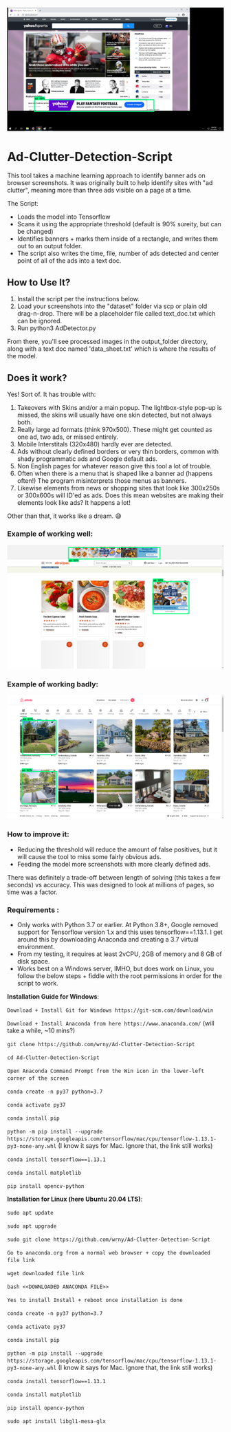 ![](https://github.com/wrny/Ad-Clutter-Detection-Script/blob/master/sample_outputs/other_examples/Detected_image_1660327704_screenshot.jpg.png?raw=true)

# Ad-Clutter-Detection-Script

This tool takes a machine learning approach to identify banner ads on browser screenshots. It was originally built to help identify sites with "ad clutter", meaning more than three ads visible on a page at a time. 

The Script:
* Loads the model into Tensorflow
* Scans it using the appropriate threshold (default is 90% sureity, but can be changed)
* Identifies banners + marks them inside of a rectangle, and writes them out to an output folder.
* The script also writes the time, file, number of ads detected and center point of all of the ads into a text doc.

## How to Use It?
1. Install the script per the instructions below.
2. Load your screenshots into the "dataset" folder via scp or plain old drag-n-drop. There will be a placeholder file called text_doc.txt which can be ignored.
3. Run python3 AdDetector.py

From there, you'll see processed images in the output_folder directory, along with a text doc named 'data_sheet.txt' which is where the results of the model. 

## Does it work?
Yes! Sort of. It has trouble with:

1. Takeovers with Skins and/or a main popup. The lightbox-style pop-up is missed, the skins will usually have one skin detected, but not always both.
2. Really large ad formats (think 970x500). These might get counted as one ad, two ads, or missed entirely.
3. Mobile Interstitals (320x480) hardly ever are detected.
4. Ads without clearly defined borders or very thin borders, common with shady programmatic ads and Google default ads.
5. Non English pages for whatever reason give this tool a lot of trouble.
6. Often when there is a menu that is shaped like a banner ad (happens often!) The program misinterprets those menus as banners.
7. Likewise elements from news or shopping sites that look like 300x250s or 300x600s will ID'ed as ads. Does this mean websites are making their elements look like ads? It happens a lot!

Other than that, it works like a dream. 😅

### Example of working well:
![1](https://raw.githubusercontent.com/wrny/Ad-Clutter-Detection-Script/master/sample_outputs/good_examples/Detected_image_1660474931_allrecipes.com_2022-08-14-07-58-48_5_.png.png "1")

### Example of working badly:
![1](https://raw.githubusercontent.com/wrny/Ad-Clutter-Detection-Script/master/sample_outputs/bad_examples/Detected_image_1660474931_airbnb.com_2022-08-14-00-29-23_1_.png.png "1")

### How to improve it:
* Reducing the threshold will reduce the amount of false positives, but it will cause the tool to miss some fairly obvious ads.
* Feeding the model more screenshots with more clearly defined ads.

There was definitely a trade-off between length of solving (this takes a few seconds) vs accuracy. This was designed to look at millions of pages, so time was a factor.

### Requirements :
* Only works with Python 3.7 or earlier. At Python 3.8+, Google removed support for Tensorflow version 1.x and this uses tensorflow==1.13.1. I get around this by downloading Anaconda and creating a 3.7 virtual environment.
* From my testing, it requires at least 2vCPU, 2GB of memory and 8 GB of disk space. 
* Works best on a Windows server, IMHO, but does work on Linux, you follow the below steps + fiddle with the root permissions in order for the script to work.

**Installation Guide for Windows**:

`Download + Install Git for Windows https://git-scm.com/download/win`

`Download + Install Anaconda from here https://www.anaconda.com/` (will take a while, ~10 mins?)

`git clone https://github.com/wrny/Ad-Clutter-Detection-Script`

`cd Ad-Clutter-Detection-Script`

`Open Anaconda Command Prompt from the Win icon in the lower-left corner of the screen`

`conda create -n py37 python=3.7`

`conda activate py37`

`conda install pip`

`python -m pip install --upgrade https://storage.googleapis.com/tensorflow/mac/cpu/tensorflow-1.13.1-py3-none-any.whl` (I know it says for Mac. Ignore that, the link still works)

`conda install tensorflow==1.13.1`

`conda install matplotlib`

`pip install opencv-python`


**Installation for Linux (here Ubuntu 20.04 LTS)**:

`sudo apt update`

`sudo apt upgrade`

`sudo git clone https://github.com/wrny/Ad-Clutter-Detection-Script`

`Go to anaconda.org from a normal web browser + copy the downloaded file link`

`wget downloaded file link`

`bash <<DOWNLOADED ANACONDA FILE>>`

`Yes to install Install + reboot once installation is done`

`conda create -n py37 python=3.7`

`conda activate py37`

`conda install pip` 

`python -m pip install --upgrade https://storage.googleapis.com/tensorflow/mac/cpu/tensorflow-1.13.1-py3-none-any.whl` (I know it says for Mac. Ignore that, the link still works)

`conda install tensorflow==1.13.1`

`conda install matplotlib`

`pip install opencv-python`

`sudo apt install libgl1-mesa-glx`
